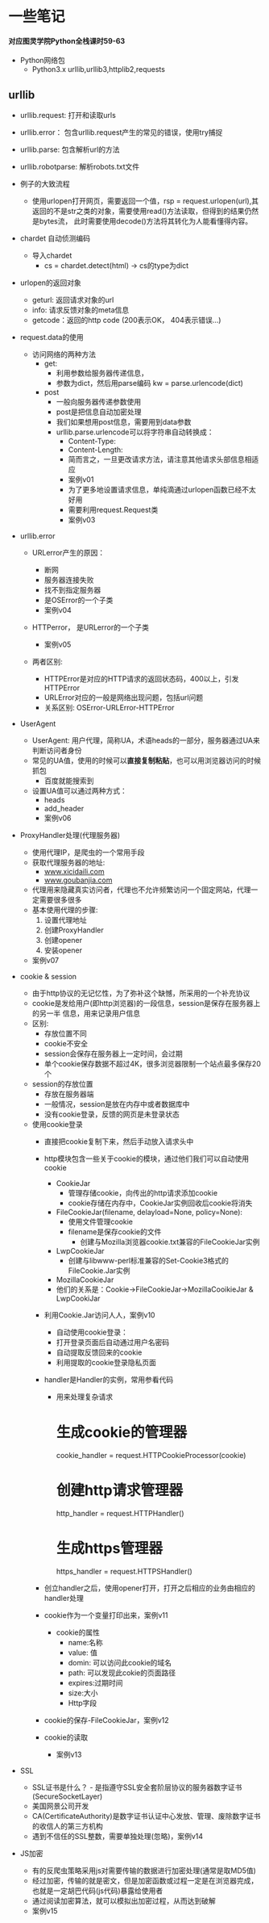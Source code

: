 # 一些笔记
#### 对应图灵学院Python全栈课时59-63
- Python网络包
	- Python3.x urllib,urllib3,httplib2,requests
  
## urllib
- urllib.request: 打开和读取urls
- urllib.error： 包含urllib.request产生的常见的错误，使用try捕捉
- urllib.parse: 包含解析url的方法
- urllib.robotparse: 解析robots.txt文件
- 例子的大致流程
	- 使用urlopen打开网页，需要返回一个值，rsp = request.urlopen(url),其返回的不是str之类的对象，需要使用read()方法读取，但得到的结果仍然是bytes流，
	此时需要使用decode()方法将其转化为人能看懂得内容。
- chardet 自动侦测编码
	- 导入chardet
		- cs = chardet.detect(html)  -> cs的type为dict
- urlopen的返回对象
	- geturl: 返回请求对象的url
	- info: 请求反馈对象的meta信息
	- getcode：返回的http code (200表示OK， 404表示错误...)
- request.data的使用
	- 访问网络的两种方法
		- get:
		  - 利用参数给服务器传递信息，
		  - 参数为dict，然后用parse编码 kw = parse.urlencode(dict)
		- post
		    - 一般向服务器传递参数使用
		    - post是把信息自动加密处理
		    - 我们如果想用post信息，需要用到data参数
		    - urllib.parse.urlencode可以将字符串自动转换成：
		        - Content-Type:
		        - Content-Length:
		        - 简而言之，一旦更改请求方法，请注意其他请求头部信息相适应
		        - 案例v01
		        - 为了更多地设置请求信息，单纯滴通过urlopen函数已经不太好用
		        - 需要利用request.Request类
		        - 案例v03
		        
- urllib.error
    - URLerror产生的原因：
        - 断网
        - 服务器连接失败
        - 找不到指定服务器
        - 是OSError的一个子类
        - 案例v04
        
    - HTTPerror， 是URLerror的一个子类
        - 案例v05
        
    - 两者区别:
        - HTTPError是对应的HTTP请求的返回状态码，400以上，引发HTTPError
        - URLError对应的一般是网络出现问题，包括url问题
        - 关系区别: OSError-URLError-HTTPError
- UserAgent 
    - UserAgent: 用户代理，简称UA，术语heads的一部分，服务器通过UA来判断访问者身份
    - 常见的UA值，使用的时候可以**直接复制粘贴**，也可以用浏览器访问的时候抓包      
        - 百度就能搜索到
    - 设置UA值可以通过两种方式：
        - heads
        - add_header
        - 案例v06
		  
- ProxyHandler处理(代理服务器)
    - 使用代理IP，是爬虫的一个常用手段
    - 获取代理服务器的地址:
        - www.xicidaili.com
        - www.goubanjia.com
    - 代理用来隐藏真实访问者，代理也不允许频繁访问一个固定网站，代理一定需要很多很多
    - 基本使用代理的步骤:
        1. 设置代理地址
        2. 创建ProxyHandler
        3. 创建opener
        4. 安装opener
    - 案例v07
- cookie & session
    - 由于http协议的无记忆性，为了弥补这个缺憾，所采用的一个补充协议
    - cookie是发给用户(即http浏览器)的一段信息，session是保存在服务器上的另一半
    信息，用来记录用户信息
    - 区别:
        - 存放位置不同
        - cookie不安全
        - session会保存在服务器上一定时间，会过期
        - 单个cookie保存数据不超过4K，很多浏览器限制一个站点最多保存20个
    - session的存放位置
        - 存放在服务器端
        - 一般情况，session是放在内存中或者数据库中 
        - 没有cookie登录，反馈的网页是未登录状态
    - 使用cookie登录
        - 直接把cookie复制下来，然后手动放入请求头中   
        - http模块包含一些关于cookie的模块，通过他们我们可以自动使用cookie
            - CookieJar
                - 管理存储cookie，向传出的http请求添加cookie
                - cookie存储在内存中，CookieJar实例回收后cookie将消失
            - FileCookieJar(filename, delayload=None, policy=None):
                - 使用文件管理cookie
                - filename是保存cookie的文件
                    - 创建与Mozilla浏览器cookie.txt兼容的FileCookieJar实例
            - LwpCookieJar
                - 创建与libwww-perl标准兼容的Set-Cookie3格式的FileCookie.Jar实例
            - MozillaCookieJar
            - 他们的关系是：Cookie->FileCookieJar->MozillaCooikieJar & LwpCookiJar
        - 利用Cookie.Jar访问人人，案例v10
            - 自动使用cookie登录：
            - 打开登录页面后自动通过用户名密码
            - 自动提取反馈回来的cookie
            - 利用提取的cookie登录隐私页面
        - handler是Handler的实例，常用参看代码
            - 用来处理复杂请求
                # 生成cookie的管理器
                cookie_handler = request.HTTPCookieProcessor(cookie)
                # 创建http请求管理器
                http_handler = request.HTTPHandler()
                # 生成https管理器
                https_handler = request.HTTPSHandler()
                
        - 创立handler之后，使用opener打开，打开之后相应的业务由相应的handler处理
        - cookie作为一个变量打印出来，案例v11
            - cookie的属性
                - name:名称
                - value: 值
                - domin: 可以访问此cookie的域名
                - path: 可以发现此cokie的页面路径
                - expires:过期时间
                - size:大小
                - Http字段
        - cookie的保存-FileCookieJar，案例v12
        - cookie的读取
            - 案例v13
- SSL
    - SSL证书是什么？ - 是指遵守SSL安全套阶层协议的服务器数字证书(SecureSocketLayer)
    - 美国网景公司开发
    - CA(CertificateAuthority)是数字证书认证中心发放、管理、废除数字证书的收信人的第三方机构
    - 遇到不信任的SSL整数，需要单独处理(忽略)，案例v14
    
- JS加密
    - 有的反爬虫策略采用js对需要传输的数据进行加密处理(通常是取MD5值)
    - 经过加密，传输的就是密文，但是加密函数或过程一定是在浏览器完成，也就是一定胡巴代码(js代码)暴露给使用者
    - 通过阅读加密算法，就可以模拟出加密过程，从而达到破解
    - 案例v15
        
            